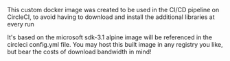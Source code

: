 This custom docker image was created to be used in the CI/CD pipeline on CircleCI, 
to avoid having to download and install the additional libraries at every run

It's based on the microsoft sdk-3.1 alpine image will be referenced in the circleci config.yml file. You may host this built image in any registry you like, but bear the costs of download bandwidth in mind!
